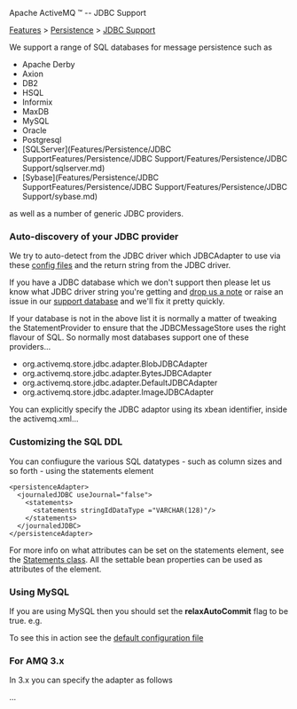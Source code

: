 Apache ActiveMQ ™ -- JDBC Support 

[Features](features.md) > [Persistence](Features/persistence.md) > [JDBC Support](jdbc-CommunityCommunity/Community/support.md)


We support a range of SQL databases for message persistence such as

*   Apache Derby
*   Axion
*   DB2
*   HSQL
*   Informix
*   MaxDB
*   MySQL
*   Oracle
*   Postgresql
*   [SQLServer](Features/Persistence/JDBC SupportFeatures/Persistence/JDBC Support/Features/Persistence/JDBC Support/sqlserver.md)
*   [Sybase](Features/Persistence/JDBC SupportFeatures/Persistence/JDBC Support/Features/Persistence/JDBC Support/sybase.md)

as well as a number of generic JDBC providers.

### Auto-discovery of your JDBC provider

We try to auto-detect from the JDBC driver which JDBCAdapter to use via these [config files](https://git-wip-us.apache.org/repos/asf?p=activemq.git;a=tree;f=activemq-jdbc-store/src/main/resources/META-INF/services/org/apache/activemq/store/jdbc) and the return string from the JDBC driver.

If you have a JDBC database which we don't support then please let us know what JDBC driver string you're getting and [drop us a note](CommunityCommunity/Community/discussion-forums.md) or raise an issue in our [support database](http://issues.apache.org/activemq/browse/AMQ) and we'll fix it pretty quickly.

If your database is not in the above list it is normally a matter of tweaking the StatementProvider to ensure that the JDBCMessageStore uses the right flavour of SQL. So normally most databases support one of these providers...

*   org.activemq.store.jdbc.adapter.BlobJDBCAdapter
*   org.activemq.store.jdbc.adapter.BytesJDBCAdapter
*   org.activemq.store.jdbc.adapter.DefaultJDBCAdapter
*   org.activemq.store.jdbc.adapter.ImageJDBCAdapter

You can explicitly specify the JDBC adaptor using its xbean identifier, inside the activemq.xml...

<jdbcPersistenceAdapter adapter="postgresql-jdbc-adapter"/>

### Customizing the SQL DDL

You can confiugure the various SQL datatypes - such as column sizes and so forth - using the statements element

  <broker useJmx="false">

    <persistenceAdapter>
      <journaledJDBC useJournal="false">
        <statements>
          <statements stringIdDataType ="VARCHAR(128)"/>
        </statements>
      </journaledJDBC>
    </persistenceAdapter>

  </broker>

For more info on what attributes can be set on the statements element, see the [Statements class](http://activemq.apache.org/maven/apidocs/org/apache/activemq/store/jdbc/Statements.html). All the settable bean properties can be used as attributes of the <statements> element.

### Using MySQL

If you are using MySQL then you should set the **relaxAutoCommit** flag to be true. e.g.

  <bean id="mysql-ds" class="org.apache.commons.dbcp.BasicDataSource" destroy-method="close">
    <property name="driverClassName" value="com.mysql.jdbc.Driver"/>
    <property name="url" value="jdbc:mysql://localhost/activemq?relaxAutoCommit=true"/>
    <property name="username" value="activemq"/>
    <property name="password" value="activemq"/>
    <property name="poolPreparedStatements" value="true"/>
  </bean>

To see this in action see the [default configuration file](http://svn.apache.org/repos/asf/activemq/trunk/assembly/src/release/conf/activemq.xml)

### For AMQ 3.x

In 3.x you can specify the adapter as follows

<jdbcPersistence adapterClass="org.activemq.store.jdbc.adapter.ImageBasedJDBCAdaptor">
    ...
</jdbcPersistence>

